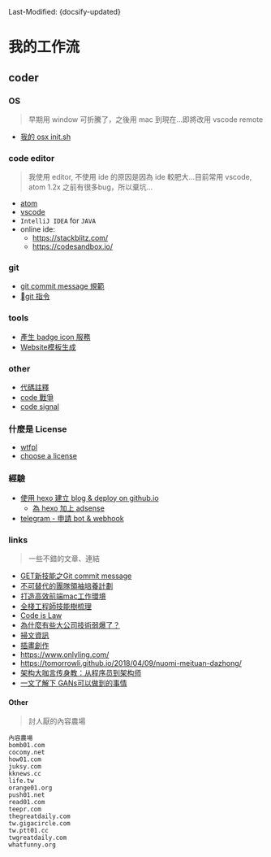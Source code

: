 Last-Modified: {docsify-updated}

# 我的工作流

## coder

### OS

> 早期用 window 可折騰了，之後用 mac 到現在…即將改用 vscode remote

- [我的 osx init.sh](/workflow/osx/README.md#osx)

### code editor

> 我使用 editor, 不使用 ide 的原因是因為 ide 較肥大…目前常用 vscode, atom 1.2x 之前有很多bug，所以棄坑…

- [atom](/workflow/editor/atom.md)
- [vscode](/workflow/editor/vscode.md)
- `IntelliJ IDEA` for `JAVA`
- online ide:
  - https://stackblitz.com/
  - https://codesandbox.io/

### git

- [git commit message 規範](/workflow/git/commit.md)
- [git 指令](/workflow/git/README.md)

### tools

- [產生 badge icon 服務](https://shields.io/#/)
- [Website模板生成](https://www.launchaco.com/)

### other

- [代碼註釋](/workflow/code.comment.md)
- [code 戰爭](https://www.codewars.com/)
- [code signal](https://codesignal.com/)

### 什麼是 License

- [wtfpl](http://www.wtfpl.net/)
- [choose a license](https://choosealicense.com/)

### 經驗

- [使用 hexo 建立 blog & deploy on github.io](/workflow/hexo-github.io.md)
  - [為 hexo 加上 adsense](https://www.93bok.com/Hexo%E7%AB%99%E7%82%B9Next%E4%B8%BB%E9%A2%98%E6%B7%BB%E5%8A%A0google%20adsense%E5%B9%BF%E5%91%8A/)
- [telegram - 申請 bot & webhook](/workflow/tg/bot.md#bot)

### links

> 一些不錯的文章、連結

- [GET新技能之Git commit message](https://github.com/jiayisheji/blog/issues/12)
- [不可替代的團隊領袖培養計劃](https://leader.js.cool/#/)
- [打造高效前端mac工作環境](http://cloudstone.xin/2016/04/12/%E6%89%93%E9%80%A0%E9%AB%98%E6%95%88%E5%89%8D%E7%AB%AFmac%E5%B7%A5%E4%BD%9C%E7%8E%AF%E5%A2%83/)
- [全棧工程師技能樹梳理](https://oxoyo.github.io/FSE-SKILL-TREE/)
- [Code is Law](https://mp.weixin.qq.com/s/a-tUQSy5zT3qhd8mBy2HfA)
- [為什麼有些大公司技術弱爆了？](http://www.techug.com/post/weak-technology.html)
- [掃文資訊](https://tw.saowen.com/)
- [插畫創作](https://www.pixiv.net/)
- https://www.onlyling.com/
- https://tomorrowli.github.io/2018/04/09/nuomi-meituan-dazhong/
- [架构大咖言传身教：从程序员到架构师](https://mp.weixin.qq.com/s/CqRruULCJQCa5cbxVk66uA?fbclid=IwAR3ENWht67vkk5Oq9NZ3fOedNBR1FEMnPz0FY-7RlBeaJdHkeDZ_WPXdUxk)
- [一文了解下 GANs可以做到的事情](https://mp.weixin.qq.com/s/twDS3pNo_WGm1Ka2_2RuQA)

#### Other

> 討人厭的內容農場

```text
內容農場
bomb01.com
cocomy.net
how01.com
juksy.com
kknews.cc
life.tw
orange01.org
push01.net
read01.com
teepr.com
thegreatdaily.com
tw.gigacircle.com
tw.ptt01.cc
twgreatdaily.com
whatfunny.org
```

<!-- bookmark -->
[讓Nodejs像瀏覽器一樣Fetch你想要的]:https://alili.tech/2017/02/17/Nodejs/%E8%AE%A9Nodejs%E5%83%8F%E6%B5%8F%E8%A7%88%E5%99%A8%E4%B8%80%E6%A0%B7Fetch%E4%BD%A0%E6%83%B3%E8%A6%81%E7%9A%84/

[ios open source]:https://github.com/dkhamsing/open-source-ios-apps
[碼庫]:https://www.ctolib.com/
[WebFalse]:https://www.webfalse.com/
[ipaddress 查詢]:http://github.com.ipaddress.com/
[無損音樂下載]:http://www.51ape.com/
[apk 日本遊戲下載]: https://www.wanghenry.com/2016/08/Japan-Korea-Game-APK-Download.html
[solidot]:https://www.solidot.org/
[掘金醬]: https://e.xitu.io/
[awehunt]:https://awehunt.com/
[極客公園 好站]:https://www.geekpark.net/column/85
[byr.wiki 很多中國站點連結]:http://byr.wiki/
[heroku]:https://www.heroku.com/
[apk 日本遊戲下載]:https://www.wanghenry.com/2016/08/Japan-Korea-Game-APK-Download.html
